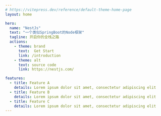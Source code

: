 ```yaml
---
# https://vitepress.dev/reference/default-theme-home-page
layout: home

hero:
  name: "NestJs"
  text: "一个类似SpringBoot的Node框架"
  tagline: 开启你的全栈之路
  actions:
    - theme: brand
      text:  Get Start
      link: /introduction
    - theme: alt
      text: source code
      link: https://nestjs.com/

features:
  - title: Feature A
    details: Lorem ipsum dolor sit amet, consectetur adipiscing elit
  - title: Feature B
    details: Lorem ipsum dolor sit amet, consectetur adipiscing elit
  - title: Feature C
    details: Lorem ipsum dolor sit amet, consectetur adipiscing elit
---
```


